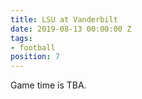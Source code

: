 ```yaml
---
title: LSU at Vanderbilt
date: 2019-08-13 00:00:00 Z
tags:
- football
position: 7
---
```


Game time is TBA.